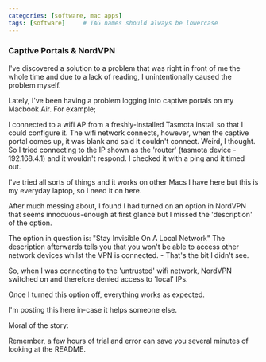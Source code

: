 ```yaml
---
categories: [software, mac apps]
tags: [software]     # TAG names should always be lowercase
---
```


### Captive Portals & NordVPN

I've discovered a solution to a problem that was right in front of me the whole time and due to a lack of reading, I unintentionally caused the problem myself.

Lately, I've been having a problem logging into captive portals on my Macbook Air.
For example;

I connected to a wifi AP from a freshly-installed Tasmota install so that I could configure it.
The wifi network connects, however, when the captive portal comes up, it was blank and said it couldn't connect.
Weird, I thought. So I tried connecting to the IP shown as the 'router' (tasmota device - 192.168.4.1) and it wouldn't respond. I checked it with a ping and it timed out.

I've tried all sorts of things and it works on other Macs I have here but this is my everyday laptop, so I need it on here.

After much messing about, I found I had turned on an option in NordVPN that seems innocuous-enough at first glance but I missed the 'description' of the option.

The option in question is: "Stay Invisible On A Local Network"
The description afterwards tells you that you won't be able to access other network devices whilst the VPN is connected. - That's the bit I didn't see.

So, when I was connecting to the 'untrusted' wifi network, NordVPN switched on and therefore denied access to 'local' IPs.

Once I turned this option off, everything works as expected.

I'm posting this here in-case it helps someone else.


Moral of the story:

Remember, a few hours of trial and error can save you several minutes of looking at the README.

